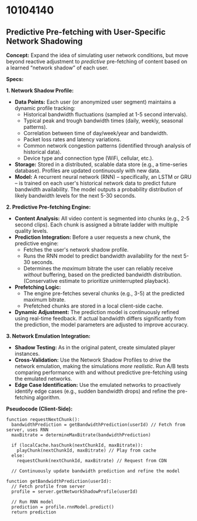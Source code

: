 # 10104140

## Predictive Pre-fetching with User-Specific Network Shadowing

**Concept:** Expand the idea of simulating user network conditions, but move beyond reactive adjustment to *predictive* pre-fetching of content based on a learned “network shadow” of each user. 

**Specs:**

**1. Network Shadow Profile:**

*   **Data Points:**  Each user (or anonymized user segment) maintains a dynamic profile tracking:
    *   Historical bandwidth fluctuations (sampled at 1-5 second intervals).
    *   Typical peak and trough bandwidth times (daily, weekly, seasonal patterns).
    *   Correlation between time of day/week/year and bandwidth.
    *   Packet loss rates and latency variations.
    *   Common network congestion patterns (identified through analysis of historical data).
    *   Device type and connection type (WiFi, cellular, etc.).
*   **Storage:**  Stored in a distributed, scalable data store (e.g., a time-series database).  Profiles are updated continuously with new data.
*   **Model:** A recurrent neural network (RNN) – specifically, an LSTM or GRU – is trained on each user's historical network data to predict future bandwidth availability.  The model outputs a probability distribution of likely bandwidth levels for the next 5-30 seconds.

**2. Predictive Pre-fetching Engine:**

*   **Content Analysis:**  All video content is segmented into chunks (e.g., 2-5 second clips).  Each chunk is assigned a bitrate ladder with multiple quality levels.
*   **Prediction Integration:** Before a user requests a new chunk, the predictive engine:
    *   Fetches the user's network shadow profile.
    *   Runs the RNN model to predict bandwidth availability for the next 5-30 seconds.
    *   Determines the *maximum* bitrate the user can reliably receive *without* buffering, based on the predicted bandwidth distribution.  (Conservative estimate to prioritize uninterrupted playback).
*   **Prefetching Logic:**
    *   The engine pre-fetches several chunks (e.g., 3-5) at the predicted maximum bitrate.
    *   Prefetched chunks are stored in a local client-side cache.
*   **Dynamic Adjustment:** The prediction model is continuously refined using real-time feedback. If actual bandwidth differs significantly from the prediction, the model parameters are adjusted to improve accuracy.

**3.  Network Emulation Integration:**

*   **Shadow Testing:** As in the original patent, create simulated player instances.
*   **Cross-Validation:** Use the Network Shadow Profiles to *drive* the network emulation, making the simulations *more realistic*.  Run A/B tests comparing performance with and without predictive pre-fetching using the emulated networks.
*   **Edge Case Identification:** Use the emulated networks to proactively identify edge cases (e.g., sudden bandwidth drops) and refine the pre-fetching algorithm.



**Pseudocode (Client-Side):**

```
function requestNextChunk():
  bandwidthPrediction = getBandwidthPrediction(userId) // Fetch from server, uses RNN
  maxBitrate = determineMaxBitrate(bandwidthPrediction)
  
  if (localCache.hasChunk(nextChunkId, maxBitrate)):
    playChunk(nextChunkId, maxBitrate) // Play from cache
  else:
    requestChunk(nextChunkId, maxBitrate) // Request from CDN
    
  // Continuously update bandwidth prediction and refine the model

function getBandwidthPrediction(userId):
  // Fetch profile from server
  profile = server.getNetworkShadowProfile(userId)
  
  // Run RNN model
  prediction = profile.rnnModel.predict()
  return prediction

```